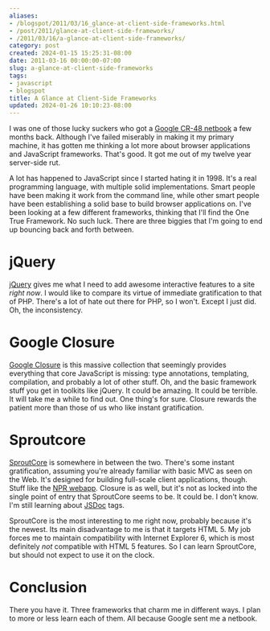 ```yaml
---
aliases:
- /blogspot/2011/03/16_glance-at-client-side-frameworks.html
- /post/2011/glance-at-client-side-frameworks/
- /2011/03/16/a-glance-at-client-side-frameworks/
category: post
created: 2024-01-15 15:25:31-08:00
date: 2011-03-16 00:00:00-07:00
slug: a-glance-at-client-side-frameworks
tags:
- javascript
- blogspot
title: A Glance at Client-Side Frameworks
updated: 2024-01-26 10:10:23-08:00
---
```


I was one of those lucky suckers who got a [Google CR-48 netbook](http://www.google.com/chromeos/pilot-program-cr48.html) a few months back.
Although I've failed miserably in making it my primary machine, it has gotten me thinking a lot more about browser applications and JavaScript frameworks.
That's good.
It got me out of my twelve year server-side rut.

<!--more-->

A lot has happened to JavaScript since I started hating it in 1998.
It's a real programming language, with multiple solid implementations.
Smart people have been making it work from the command line, while other smart people have been establishing a solid base to build browser applications on.
I've been looking at a few different frameworks, thinking that I'll find the One True Framework.
No such luck.
There are three biggies that I'm going to end up bouncing back and forth between.

# jQuery

[jQuery](https://jquery.com) gives me what I need to add awesome interactive features to a site *right now*.
I would like to compare its virtue of immediate gratification to that of PHP.
There's a lot of hate out there for PHP, so I won't.
Except I just did.
Oh, the inconsistency.

# Google Closure

[Google Closure](https://code.google.com/closure) is this massive collection that seemingly provides everything that core JavaScript is missing:
type annotations, templating, compilation, and probably a lot of other stuff.
Oh, and the basic framework stuff you get in toolkits like jQuery.
It could be amazing.
It could be terrible.
It will take me a while to find out.
One thing's for sure.
Closure rewards the patient more than those of us who like instant gratification.

# Sproutcore

[SproutCore](https://www.sproutcore.com) is somewhere in between the two.
There's some instant gratification, assuming you're already familiar with basic MVC as seen on the Web.
It's designed for building full-scale client applications, though.
Stuff like the [NPR webapp](https://www.npr.org/webapp).
Closure is as well, but it's not as locked into the single point of entry that SproutCore seems to be.
It could be.
I don't know.
I'm still learning about [JSDoc](http://code.google.com/p/jsdoc-toolkit/) tags.

SproutCore is the most interesting to me right now, probably because it's the newest.
Its main disadvantage to me is that it targets HTML 5.
My job forces me to maintain compatibility with Internet Explorer 6, which is most definitely *not* compatible with HTML 5 features.
So I can learn SproutCore, but should not expect to use it on the clock.

# Conclusion

There you have it.
Three frameworks that charm me in different ways.
I plan to more or less learn each of them.
All because Google sent me a netbook.